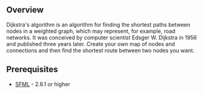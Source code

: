 ## Overview

Dijkstra's algorithm is an algorithm for finding the shortest paths between nodes in a weighted graph, which may represent, for example, road networks. It was conceived by computer scientist Edsger W. Dijkstra in 1956 and published three years later. Create your own map of nodes and connections and then find the shortest route between two nodes you want.

## Prerequisites

- [SFML](https://www.sfml-dev.org) - 2.6.1 or higher
